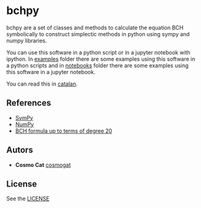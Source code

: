 # bchpy
bchpy are a set of classes and methods to calculate the equation BCH symbolically to construct simplectic methods in python using sympy and numpy libraries.

You can use this software in a python script or in a jupyter notebook with ipython. In [examples](examples/) folder there are some examples using this software in a python scripts and in [notebooks](notebooks/) folder there are some examples using this software in a jupyter notebook.

You can read this in [catalan](README.ca.md).

## References
* [SymPy](https://github.com/sympy/sympy)
* [NumPy](https://github.com/numpy/numpy)
* [BCH formula up to terms of degree 20](https://www.ehu.eus/ccwmuura/bch.html)
## Autors
* **Cosmo Cat**  [cosmogat](https://github.com/cosmogat)
## License
See the [LICENSE](LICENSE)
